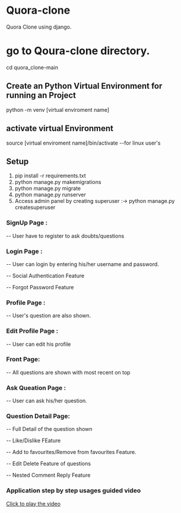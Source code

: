 # Quora-clone
Quora Clone using django.

# go to Qoura-clone directory.
cd quora_clone-main

## Create an Python Virtual Environment for running an Project
python -m venv [virtual enviroment name]
## activate virtual Environment
source [virtual enviroment name]/bin/activate --for linux user's

## Setup
1. pip install -r requirements.txt 
2. python manage.py makemigrations
3. python manage.py migrate
4. python manage.py runserver
5. Access admin panel by creating superuser :->  python manage.py createsuperuser

### SignUp Page :
<p>-- User have to register to ask doubts/questions</p>


### Login Page :
<p>-- User can login by entering his/her username and password.</p>
<p>-- Social Authentication Feature</p>
<p>-- Forgot Password Feature </p>


### Profile Page :
<p>-- User's question are also shown.</p>


### Edit Profile Page :
<p>-- User can edit his profile</p>


### Front Page:
<p>-- All questions are shown with most recent on top</p>


### Ask Queation Page :
<p>-- User can ask his/her question.</p>


### Question Detail Page:
<p>-- Full Detail of the question shown</p>
<p>-- Like/Dislike FEature</p>
<p>-- Add to favourites/Remove from favourites Feature.</p>
<p>-- Edit Delete Feature of questions</p>
<p>-- Nested Comment Reply Feature</p>


### Application step by step usages guided video
[Click to play the video]([https://example.com/path/to/your/video.mp4](https://drive.google.com/drive/u/2/folders/1CmwZHVRrU9fVEtirsl8sUSfdRUFjJbaU))






